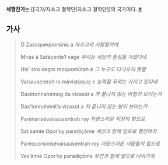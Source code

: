**세행진가**는 [[국가/자소크 철학단|자소크 철학단]]의 국가이다. [#](https://youtu.be/m7qG_NvaWwg?si=9O8QSJtUF_SqDEcO)

## 가사
> Ö Zasoquéquorsinis a
> *자소크의 사람들이여*
> 
> Miras ä Satáçente’l vagè
> *우리는 세상의 중심을 가졌다네*
> 
> His’ siro degro moquomùtah é
> *그 누구도 다가오지 못할*
> 
> Vaisausentrah lo màvistùquiç e
> *능력을 우리는 가지고 있다네*
> 
> Daxétonnahémog da vizaxùt a
> *저 끝나지 않는 아침이 보이는가*
> 
> Dax’tonnahénit’a vizaxùt a
> *저 끝나지 않는 밤이 보이는가*
> 
> Parénarisévaisausentrah roy
> *자랑스러운 지성의 힘으로*
> 
> Sat samie Opor’oy paradiçòme
> *세상과 함께 앞으로 행진하자*
> 
> Paréquorsinisévaisausentrah roy
> *자랑스러운 사람들의 힘으로*
> 
> Vex’amie Opor’oy paradiçòme
> *자연과 함께 앞으로 나아가자*